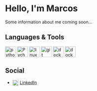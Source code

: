 # Hello, I'm Marcos

Some information about me coming soon...

## Languages & Tools

<p>
  <img src="https://cdn.jsdelivr.net/gh/devicons/devicon/icons/python/python-original-wordmark.svg", alt="python" width="35" height="35"/>
  <img src="https://upload.wikimedia.org/wikipedia/commons/1/1d/PyCharm_Icon.svg", alt="Pycharm" width="35" height="35"/>
  <img src="https://cdn.jsdelivr.net/gh/devicons/devicon/icons/linux/linux-original.svg", alt="linux" width="35" height="35"/>
  <img src="https://cdn.jsdelivr.net/gh/devicons/devicon/icons/git/git-original-wordmark.svg", alt="git" width="35" height="35"/>
  <img src="https://cdn.jsdelivr.net/gh/devicons/devicon/icons/docker/docker-original-wordmark.svg", alt="docker" width="35" height="35"/>
  <img src="https://cdn.jsdelivr.net/gh/devicons/devicon/icons/flask/flask-original-wordmark.svg", alt="docker" width="35" height="35"/>

</p>

## Social

- <img align="center" src="https://cdn.jsdelivr.net/gh/devicons/devicon/icons/linkedin/linkedin-original.svg" alt="my linkedin" height="auto" width="20"/> [LinkedIn](https://www.linkedin.com/in/marcosmaestroizquierdo/)
